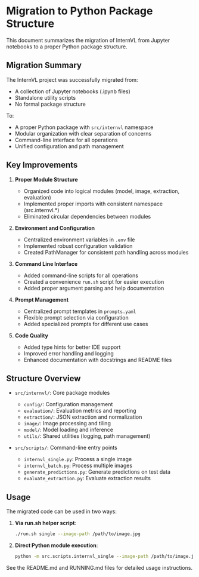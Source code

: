 # Migration to Python Package Structure

This document summarizes the migration of InternVL from Jupyter notebooks to a proper Python package structure.

## Migration Summary

The InternVL project was successfully migrated from:
- A collection of Jupyter notebooks (.ipynb files)
- Standalone utility scripts
- No formal package structure

To:
- A proper Python package with `src/internvl` namespace
- Modular organization with clear separation of concerns
- Command-line interface for all operations
- Unified configuration and path management

## Key Improvements

1. **Proper Module Structure**
   - Organized code into logical modules (model, image, extraction, evaluation)
   - Implemented proper imports with consistent namespace (src.internvl.*)
   - Eliminated circular dependencies between modules

2. **Environment and Configuration**
   - Centralized environment variables in `.env` file
   - Implemented robust configuration validation
   - Created PathManager for consistent path handling across modules

3. **Command Line Interface**
   - Added command-line scripts for all operations
   - Created a convenience `run.sh` script for easier execution
   - Added proper argument parsing and help documentation

4. **Prompt Management**
   - Centralized prompt templates in `prompts.yaml`
   - Flexible prompt selection via configuration
   - Added specialized prompts for different use cases

5. **Code Quality**
   - Added type hints for better IDE support
   - Improved error handling and logging
   - Enhanced documentation with docstrings and README files

## Structure Overview

- `src/internvl/`: Core package modules
  - `config/`: Configuration management
  - `evaluation/`: Evaluation metrics and reporting
  - `extraction/`: JSON extraction and normalization
  - `image/`: Image processing and tiling
  - `model/`: Model loading and inference
  - `utils/`: Shared utilities (logging, path management)

- `src/scripts/`: Command-line entry points
  - `internvl_single.py`: Process a single image
  - `internvl_batch.py`: Process multiple images
  - `generate_predictions.py`: Generate predictions on test data
  - `evaluate_extraction.py`: Evaluate extraction results

## Usage

The migrated code can be used in two ways:

1. **Via run.sh helper script**:
   ```bash
   ./run.sh single --image-path /path/to/image.jpg
   ```

2. **Direct Python module execution**:
   ```bash
   python -m src.scripts.internvl_single --image-path /path/to/image.jpg
   ```

See the README.md and RUNNING.md files for detailed usage instructions.